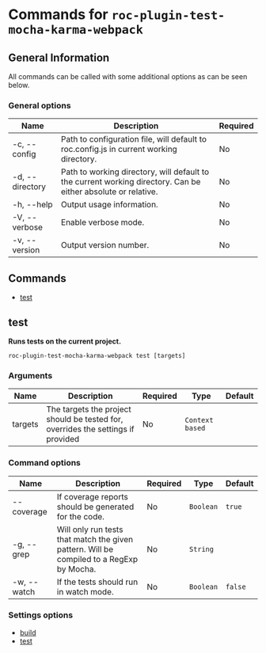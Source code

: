 # Commands for `roc-plugin-test-mocha-karma-webpack`

## General Information
All commands can be called with some additional options as can be seen below.

### General options

| Name            | Description                                                                                                   | Required |
| --------------- | ------------------------------------------------------------------------------------------------------------- | -------- |
| -c, --config    | Path to configuration file, will default to roc.config.js in current working directory.                       | No       |
| -d, --directory | Path to working directory, will default to the current working directory. Can be either absolute or relative. | No       |
| -h, --help      | Output usage information.                                                                                     | No       |
| -V, --verbose   | Enable verbose mode.                                                                                          | No       |
| -v, --version   | Output version number.                                                                                        | No       |

## Commands
* [test](#test)

## test
__Runs tests on the current project.__

```
roc-plugin-test-mocha-karma-webpack test [targets]
```

### Arguments

| Name        | Description                                                                              | Required | Type            | Default |
| ----------- | ---------------------------------------------------------------------------------------- | -------- | --------------- | ------- |
| targets     | The targets the project should be tested for, overrides the settings if provided         | No       | `Context based` |         |

### Command options

| Name        | Description                                                                              | Required | Type            | Default |
| ----------- | ---------------------------------------------------------------------------------------- | -------- | --------------- | ------- |
| --coverage  | If coverage reports should be generated for the code.                                    | No       | `Boolean`       | `true`  |
| -g, --grep  | Will only run tests that match the given pattern. Will be compiled to a RegExp by Mocha. | No       | `String`        |         |
| -w, --watch | If the tests should run in watch mode.                                                   | No       | `Boolean`       | `false` |

### Settings options
* [build](/packages/roc-plugin-test-mocha-karma-webpack/docs/Settings.md#build)
* [test](/packages/roc-plugin-test-mocha-karma-webpack/docs/Settings.md#test)

